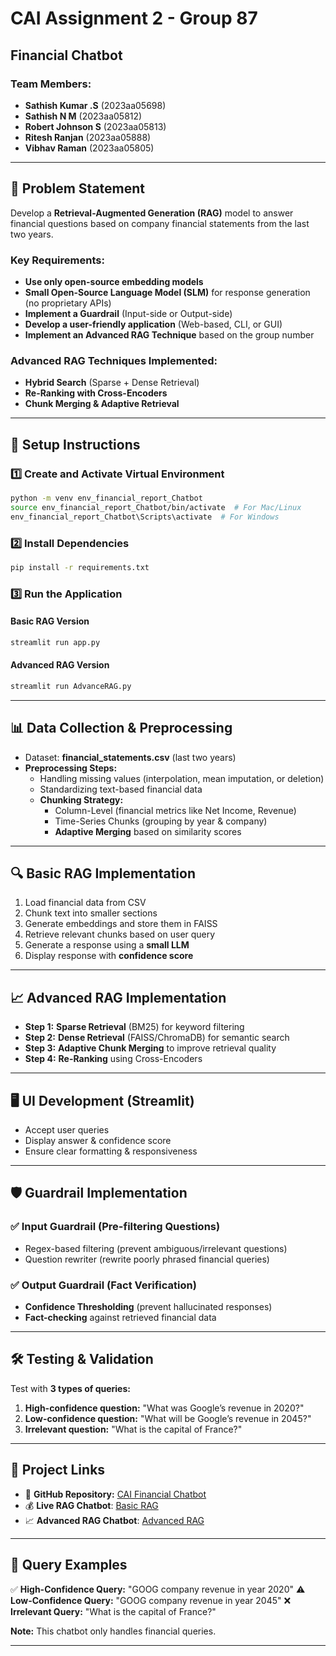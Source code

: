 # CAI Assignment 2 - Group 87

## Financial Chatbot

### Team Members:
- **Sathish Kumar .S** (2023aa05698)
- **Sathish N M** (2023aa05812)
- **Robert Johnson S** (2023aa05813)
- **Ritesh Ranjan** (2023aa05888)
- **Vibhav Raman** (2023aa05805)

---

## 📌 Problem Statement
Develop a **Retrieval-Augmented Generation (RAG)** model to answer financial questions based on company financial statements from the last two years.

### Key Requirements:
- **Use only open-source embedding models**
- **Small Open-Source Language Model (SLM)** for response generation (no proprietary APIs)
- **Implement a Guardrail** (Input-side or Output-side)
- **Develop a user-friendly application** (Web-based, CLI, or GUI)
- **Implement an Advanced RAG Technique** based on the group number

### Advanced RAG Techniques Implemented:
- **Hybrid Search** (Sparse + Dense Retrieval)
- **Re-Ranking with Cross-Encoders**
- **Chunk Merging & Adaptive Retrieval**

---

## 🚀 Setup Instructions

### 1️⃣ Create and Activate Virtual Environment
```sh
python -m venv env_financial_report_Chatbot
source env_financial_report_Chatbot/bin/activate  # For Mac/Linux
env_financial_report_Chatbot\Scripts\activate  # For Windows
```

### 2️⃣ Install Dependencies
```sh
pip install -r requirements.txt
```

### 3️⃣ Run the Application
#### Basic RAG Version
```sh
streamlit run app.py
```
#### Advanced RAG Version
```sh
streamlit run AdvanceRAG.py
```

---

## 📊 Data Collection & Preprocessing
- Dataset: **financial_statements.csv** (last two years)
- **Preprocessing Steps:**
  - Handling missing values (interpolation, mean imputation, or deletion)
  - Standardizing text-based financial data
  - **Chunking Strategy:**
    - Column-Level (financial metrics like Net Income, Revenue)
    - Time-Series Chunks (grouping by year & company)
    - **Adaptive Merging** based on similarity scores

---

## 🔍 Basic RAG Implementation
1. Load financial data from CSV
2. Chunk text into smaller sections
3. Generate embeddings and store them in FAISS
4. Retrieve relevant chunks based on user query
5. Generate a response using a **small LLM**
6. Display response with **confidence score**

---

## 📈 Advanced RAG Implementation
- **Step 1:** **Sparse Retrieval** (BM25) for keyword filtering
- **Step 2:** **Dense Retrieval** (FAISS/ChromaDB) for semantic search
- **Step 3:** **Adaptive Chunk Merging** to improve retrieval quality
- **Step 4:** **Re-Ranking** using Cross-Encoders

---

## 🖥 UI Development (Streamlit)
- Accept user queries
- Display answer & confidence score
- Ensure clear formatting & responsiveness

---

## 🛡 Guardrail Implementation
### ✅ **Input Guardrail (Pre-filtering Questions)**
- Regex-based filtering (prevent ambiguous/irrelevant questions)
- Question rewriter (rewrite poorly phrased financial queries)

### ✅ **Output Guardrail (Fact Verification)**
- **Confidence Thresholding** (prevent hallucinated responses)
- **Fact-checking** against retrieved financial data

---

## 🛠 Testing & Validation
Test with **3 types of queries:**
1. **High-confidence question:** "What was Google’s revenue in 2020?"
2. **Low-confidence question:** "What will be Google’s revenue in 2045?"
3. **Irrelevant question:** "What is the capital of France?"

---

## 🔗 Project Links
- 📂 **GitHub Repository:** [CAI Financial Chatbot](#)
- 💰 **Live RAG Chatbot**: [Basic RAG](https://cai-financial-chatbot.streamlit.app/)
- 📈 **Advanced RAG Chatbot**: [Advanced RAG](https://cai-financial-advancedrag.streamlit.app/)

---

## 📝 Query Examples
✅ **High-Confidence Query:** "GOOG company revenue in year 2020"
⚠️ **Low-Confidence Query:** "GOOG company revenue in year 2045"
❌ **Irrelevant Query:** "What is the capital of France?"

**Note:** This chatbot only handles financial queries.

---

